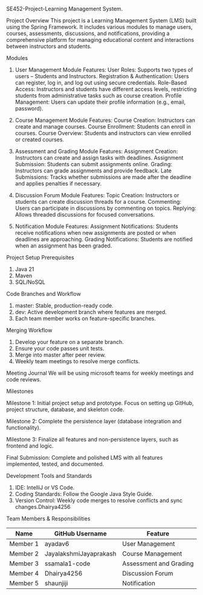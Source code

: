 SE452-Project-Learning Management System.

Project Overview
This project is a Learning Management System (LMS) built using the Spring Framework. It includes various modules to manage users, courses, assessments, discussions, and notifications, providing a comprehensive platform for managing educational content and interactions between instructors and students.

Modules

1. User Management Module
Features:
User Roles: Supports two types of users – Students and Instructors.
Registration & Authentication: Users can register, log in, and log out using secure credentials.
Role-Based Access: Instructors and students have different access levels, restricting students from administrative tasks such as course creation.
Profile Management: Users can update their profile information (e.g., email, password).

2. Course Management Module
Features:
Course Creation: Instructors can create and manage courses.
Course Enrollment: Students can enroll in courses.
Course Overview: Students and instructors can view enrolled or created courses.

3. Assessment and Grading Module
Features:
Assignment Creation: Instructors can create and assign tasks with deadlines.
Assignment Submission: Students can submit assignments online.
Grading: Instructors can grade assignments and provide feedback.
Late Submissions: Tracks whether submissions are made after the deadline and applies penalties if necessary.

4. Discussion Forum Module
Features:
Topic Creation: Instructors or students can create discussion threads for a course.
Commenting: Users can participate in discussions by commenting on topics.
Replying: Allows threaded discussions for focused conversations.

5. Notification Module
Features:
Assignment Notifications: Students receive notifications when new assignments are posted or when deadlines are approaching.
Grading Notifications: Students are notified when an assignment has been graded.

Project Setup Prerequisites
1. Java 21
2. Maven
3. SQL/NoSQL

Code Branches and Workflow 
1. master: Stable, production-ready code.
2. dev: Active development branch where features are merged.
3. Each team member works on feature-specific branches.

Merging Workflow
1. Develop your feature on a separate branch.
2. Ensure your code passes unit tests.
3. Merge into master after peer review.
4. Weekly team meetings to resolve merge conflicts.


Meeting Journal
We will be using microsoft teams for weekly meetings and code reviews.



Milestones

Milestone 1: Initial project setup and prototype. Focus on setting up GitHub, project structure, database, and skeleton code.

Milestone 2: Complete the persistence layer (database integration and functionality).

Milestone 3: Finalize all features and non-persistence layers, such as frontend and logic.

Final Submission: Complete and polished LMS with all features implemented, tested, and documented.

Development Tools and Standards
1. IDE: IntelliJ or VS Code.
2. Coding Standards: Follow the Google Java Style Guide.
3. Version Control: Weekly code merges to resolve conflicts and sync changes.Dhairya4256

Team Members & Responsibilities

| Name      | GitHub Username             | Feature                  | 
|-----------|-----------------------------|--------------------------|
| Member 1  | ayadav6                     | User Management          |
| Member 2  | JayalakshmiJayaprakash      | Course Management        |
| Member 3  | ssamala1-code               | Assessment and Grading   |
| Member 4  | Dhairya4256                 | Discussion Forum         |
| Member 5  | shaunjiji                   | Notification             |


